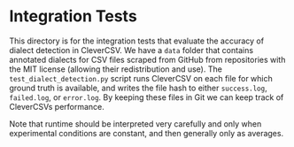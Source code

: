# Integration Tests

This directory is for the integration tests that evaluate the accuracy of 
dialect detection in CleverCSV. We have a ``data`` folder that contains 
annotated dialects for CSV files scraped from GitHub from repositories with 
the MIT license (allowing their redistribution and use). The 
``test_dialect_detection.py`` script runs CleverCSV on each file for which 
ground truth is available, and writes the file hash to either ``success.log``, 
``failed.log``, or ``error.log``. By keeping these files in Git we can keep 
track of CleverCSVs performance.

Note that runtime should be interpreted very carefully and only when 
experimental conditions are constant, and then generally only as averages.
